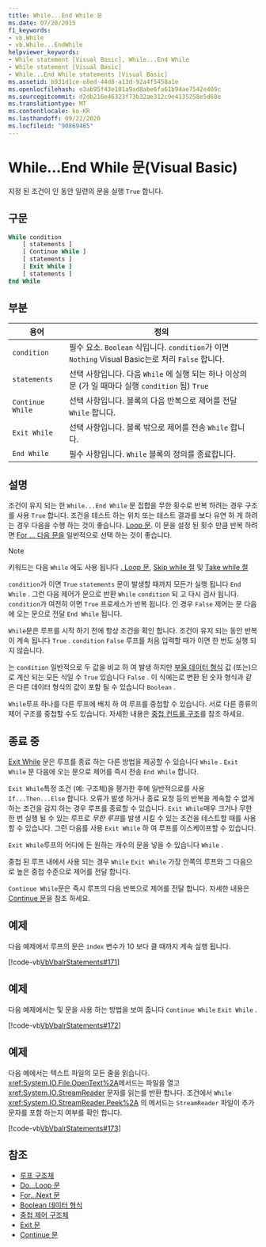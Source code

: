 ```yaml
---
title: While...End While 문
ms.date: 07/20/2015
f1_keywords:
- vb.While
- vb.While...EndWhile
helpviewer_keywords:
- While statement [Visual Basic], While...End While
- While statement [Visual Basic]
- While...End While statements [Visual Basic]
ms.assetid: b931d1ce-e8ed-44d8-a13d-92a4f5458a1e
ms.openlocfilehash: e3ab95f43e101a9ad8abe6fa61b94ae7542e409c
ms.sourcegitcommit: d2db216e46323f73b32ae312c9e4135258e5d68e
ms.translationtype: MT
ms.contentlocale: ko-KR
ms.lasthandoff: 09/22/2020
ms.locfileid: "90869485"
---
```

# <a name="whileend-while-statement-visual-basic"></a>While...End While 문(Visual Basic)

지정 된 조건이 인 동안 일련의 문을 실행 `True` 합니다.  
  
## <a name="syntax"></a>구문  
  
```vb  
While condition  
    [ statements ]  
    [ Continue While ]  
    [ statements ]  
    [ Exit While ]  
    [ statements ]  
End While  
```  
  
## <a name="parts"></a>부분  
  
|용어|정의|  
|---|---|  
|`condition`|필수 요소. `Boolean` 식입니다. `condition`가 이면 `Nothing` Visual Basic는로 처리 `False` 합니다.|  
|`statements`|선택 사항입니다. 다음 `While` 에 실행 되는 하나 이상의 문 (가 일 때마다 실행 `condition` 됨) `True`|  
|`Continue While`|선택 사항입니다. 블록의 다음 반복으로 제어를 전달 `While` 합니다.|  
|`Exit While`|선택 사항입니다. 블록 밖으로 제어를 전송 `While` 합니다.|  
|`End While`|필수 사항입니다. `While` 블록의 정의를 종료합니다.|  
  
## <a name="remarks"></a>설명  

 조건이 유지 되는 한 `While...End While` 문 집합을 무한 횟수로 반복 하려는 경우 구조를 사용 `True` 합니다. 조건을 테스트 하는 위치 또는 테스트 결과를 보다 유연 하 게 하려는 경우 다음을 수행 하는 것이 좋습니다. [ Loop 문](do-loop-statement.md). 이 문을 설정 된 횟수 만큼 반복 하려면 [For ... 다음 문을](for-next-statement.md) 일반적으로 선택 하는 것이 좋습니다.  
  
> [!NOTE]
> 키워드는 다음 `While` 에도 사용 됩니다 [. Loop 문](do-loop-statement.md), [Skip while 절](../queries/skip-while-clause.md) 및 [Take while 절](../queries/take-while-clause.md)  
  
 `condition`가 이면 `True` `statements` 문이 발생할 때까지 모든가 실행 됩니다 `End While` . 그런 다음 제어가 문으로 반환 `While` `condition` 되 고 다시 검사 됩니다. `condition`가 여전히 이면 `True` 프로세스가 반복 됩니다. 인 경우 `False` 제어는 문 다음에 오는 문으로 전달 `End While` 됩니다.  
  
 `While`문은 루프를 시작 하기 전에 항상 조건을 확인 합니다. 조건이 유지 되는 동안 반복이 계속 됩니다 `True` . `condition` `False` 루프를 처음 입력할 때가 이면 한 번도 실행 되지 않습니다.  
  
 는 `condition` 일반적으로 두 값을 비교 하 여 발생 하지만 [부울 데이터 형식](../data-types/boolean-data-type.md) 값 (또는)으로 계산 되는 모든 식일 수 `True` 있습니다 `False` . 이 식에는로 변환 된 숫자 형식과 같은 다른 데이터 형식의 값이 포함 될 수 있습니다 `Boolean` .  
  
 `While`루프 하나를 다른 루프에 배치 하 여 루프를 중첩할 수 있습니다. 서로 다른 종류의 제어 구조를 중첩할 수도 있습니다. 자세한 내용은 [중첩 컨트롤 구조](../../programming-guide/language-features/control-flow/nested-control-structures.md)를 참조 하세요.  
  
## <a name="exit-while"></a>종료 중  

 [Exit While](exit-statement.md) 문은 루프를 종료 하는 다른 방법을 제공할 수 있습니다 `While` . `Exit While` 문 다음에 오는 문으로 제어를 즉시 전송 `End While` 합니다.  
  
 `Exit While`특정 조건 (예: 구조체)을 평가한 후에 일반적으로를 사용 `If...Then...Else` 합니다. 오류가 발생 하거나 종료 요청 등의 반복을 계속할 수 없게 하는 조건을 감지 하는 경우 루프를 종료할 수 있습니다. `Exit While`매우 크거나 무한 한 번 실행 될 수 있는 루프로 *무한 루프*를 발생 시킬 수 있는 조건을 테스트할 때를 사용할 수 있습니다. 그런 다음를 사용 `Exit While` 하 여 루프를 이스케이프할 수 있습니다.  
  
 `Exit While`루프의 어디에 든 원하는 개수의 문을 넣을 수 있습니다 `While` .  
  
 중첩 된 루프 내에서 사용 되는 경우 `While` `Exit While` 가장 안쪽의 루프와 그 다음으로 높은 중첩 수준으로 제어를 전달 합니다.  
  
 `Continue While`문은 즉시 루프의 다음 반복으로 제어를 전달 합니다. 자세한 내용은 [Continue 문](continue-statement.md)을 참조 하세요.  
  
## <a name="example"></a>예제  

 다음 예제에서 루프의 문은 `index` 변수가 10 보다 클 때까지 계속 실행 됩니다.  
  
 [!code-vb[VbVbalrStatements#171](~/samples/snippets/visualbasic/VS_Snippets_VBCSharp/VbVbalrStatements/VB/class14.vb#171)]  
  
## <a name="example"></a>예제  

 다음 예제에서는 및 문을 사용 하는 방법을 보여 줍니다 `Continue While` `Exit While` .  
  
 [!code-vb[VbVbalrStatements#172](~/samples/snippets/visualbasic/VS_Snippets_VBCSharp/VbVbalrStatements/VB/class14.vb#172)]  
  
## <a name="example"></a>예제  

 다음 예에서는 텍스트 파일의 모든 줄을 읽습니다. <xref:System.IO.File.OpenText%2A>메서드는 파일을 열고 <xref:System.IO.StreamReader> 문자를 읽는를 반환 합니다. 조건에서 `While` <xref:System.IO.StreamReader.Peek%2A> 의 메서드는 `StreamReader` 파일이 추가 문자를 포함 하는지 여부를 확인 합니다.  
  
 [!code-vb[VbVbalrStatements#173](~/samples/snippets/visualbasic/VS_Snippets_VBCSharp/VbVbalrStatements/VB/class14.vb#173)]  
  
## <a name="see-also"></a>참조

- [루프 구조체](../../programming-guide/language-features/control-flow/loop-structures.md)
- [Do...Loop 문](do-loop-statement.md)
- [For...Next 문](for-next-statement.md)
- [Boolean 데이터 형식](../data-types/boolean-data-type.md)
- [중첩 제어 구조체](../../programming-guide/language-features/control-flow/nested-control-structures.md)
- [Exit 문](exit-statement.md)
- [Continue 문](continue-statement.md)
